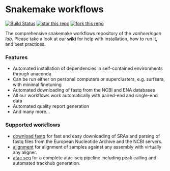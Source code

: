 # Snakemake workflows
[![Build Status](http://ocimum.science.ru.nl/jenkins/buildStatus/icon?job=Snakemake-Workflows%2Fjenkins)](http://ocimum.science.ru.nl/jenkins/job/Snakemake-Workflows/job/jenkins/)
[![star this repo](http://githubbadges.com/star.svg?user=vanheeringen-lab&repo=snakemake-workflows&style=flat)](https://github.com/vanheeringen-lab/snakemake-workflows)
[![fork this repo](http://githubbadges.com/fork.svg?user=vanheeringen-lab&repo=snakemake-workflows&style=flat)](https://github.com/boennemann/badges/fork)

The comprehensive snakemake workflows repository of the *vanheeringen lab*. Please take a look at our **[wiki](https://github.com/vanheeringen-lab/snakemake-workflows/wiki)** for help with installation, how to run it, and best practices.

### Features
- Automated installation of dependencies in self-contained environments through anaconda
- Can be run either on personal computers or superclusters, e.g. surfsara, with minimal finetuning
- Automated downloading of fastq from the NCBI and ENA databases
- All our workflows work automatically with paired-end and single-end data
- Automated quality report generation
- And many more...


### Supported workflows
* [download fastq](https://github.com/vanheeringen-lab/snakemake-workflows/tree/master/workflows/download_fastq) for fast and easy downloading of SRAs and parsing of fastq files from the European Nucleotide Archive and the NCBI servers.
* [alignment](https://github.com/vanheeringen-lab/snakemake-workflows/tree/master/workflows/alignment) for alignment of samples against any assembly with virtually any aligner.
* [atac seq](https://github.com/vanheeringen-lab/snakemake-workflows/tree/master/workflows/atac_seq) for a complete atac-seq pipeline including peak calling and automated trackhub generation.
